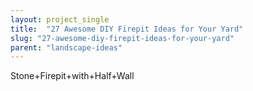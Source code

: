 ```yaml
---
layout: project_single
title:  "27 Awesome DIY Firepit Ideas for Your Yard"
slug: "27-awesome-diy-firepit-ideas-for-your-yard"
parent: "landscape-ideas"
---
```

Stone+Firepit+with+Half+Wall